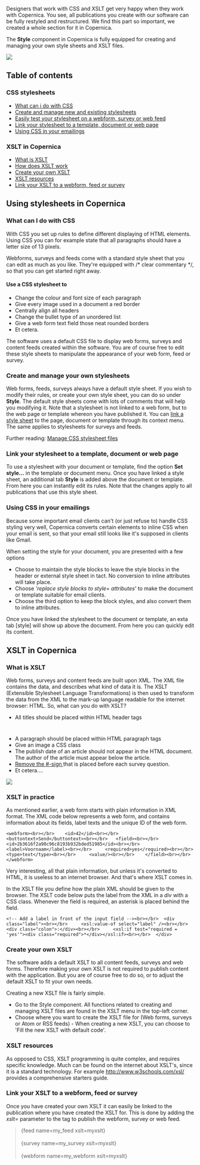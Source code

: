Designers that work with CSS and XSLT get very happy when they work with Copernica. You see, all publications you create with our software can be fully restyled and restructured. We find this part so important, we created a whole section for it in Copernica.

The **Style** component in Copernica is fully equipped for creating and managing your own style sheets and XSLT files.

![](https://pic.vicinity.nl/127/0/113219/new-xslt.png)

Table of contents
-----------------

### CSS stylesheets

- [What can i do with CSS](#1)
- [Create and manage new and existing stylesheets](#2)
- [Easily test your stylesheet on a webform, survey or web feed](#3)
- [Link your stylesheet to a template, document or web page](#4)
- [Using CSS in your emailings](#5)

### XSLT in Copernica

- [What is XSLT](#6)
- [How does XSLT work](#7)
- [Create your own XSLT](#7-1)
- [XSLT resources ](#8)
- [Link your XSLT to a webform, feed or survey](#9)

Using stylesheets in Copernica
------------------------------

### What can I do with CSS

With CSS you set up rules to define different displaying of HTML elements. Using CSS you can for example state that all paragraphs should have a letter size of 13 pixels.

Webforms, surveys and feeds come with a standard style sheet that you can edit as much as you like. They're equipped with /\* clear commentary \*/, so that you can get started right away.

#### Use a CSS stylesheet to 

- Change the colour and font size of each paragraph
- Give every image used in a document a red border
- Centrally align all headers
- Change the bullet type of an unordered list
- Give a web form text field those neat rounded borders
- Et cetera.

The software uses a default CSS file to display web forms, surveys and content feeds created within the software. You are of course free to edit these style sheets to manipulate the appearance of your web form, feed or survey.

### Create and manage your own stylesheets

Web forms, feeds, surveys always have a default style sheet. If you wish to modify their rules, or create your own style sheet, you can do so under **Style**. The default style sheets come with lots of comments that will help you modifying it. Note that a stylesheet is not linked to a web form, but to the web page or template whereon you have published it. You can [link a style sheet](https://www.copernica.com/en/support/email-templates-and-css-stylesheets) to the page, document or template through its context menu. The same applies to stylesheets for surveys and feeds.

Further reading: [Manage CSS stylesheet files](http://www.copernica.com/en/support/manage-css-stylesheet-files)

### Link your stylesheet to a template, document or web page

To use a stylesheet with your document or template, find the option **Set style...** in the template or document menu. Once you have linked a style sheet, an additional tab **Style** is added above the document or template. From here you can instantly edit its rules. Note that the changes apply to all publications that use this style sheet.

### Using CSS in your emailings

Because some important email clients can't (or just refuse to) handle CSS styling very well, Copernica converts certain elements to inline CSS when your email is sent, so that your email still looks like it's supposed in clients like Gmail.

When setting the style for your document, you are presented with a few options

- Choose to maintain the style blocks to leave the style blocks in the header or external style sheet in tact. No conversion to inline attributes will take place.
- Choose _'replace style blocks to style= attributes_' to make the document or template suitable for email clients.
- Choose the third option to keep the block styles, and also convert them to inline attributes.

Once you have linked the stylesheet to the document or template, an exta tab [style] will show up above the document. From here you can quickly edit its content.

XSLT in Copernica
-----------------

### What is XSLT

Web forms, surveys and content feeds are built upon XML. The XML file contains the data, and describes what kind of data it is. The XSLT (Extensible Stylesheet Language Transformations) is then used to transform the data from the XML to the mark-up language readable for the internet browser: HTML. So, what can you do with XSLT?

- All titles should be placed within HTML header tags <h1>
- A paragraph should be placed within HTML paragraph tags
- Give an image a CSS class
- The publish date of an article should not appear in the HTML document. The author of the article must appear below the article.
- [Remove the #-sign ](https://www.copernica.com/en/support/working-with-css-and-xslt-a-brief-introduction#)that is placed before each survey question.
- Et cetera….

![](https://pic.vicinity.nl/127/0/113220/xslt-image.png)

### XSLT in practice

As mentioned earlier, a web form starts with plain information in XML format. The XML code below represents a web form, and contains information about its fields, label texts and the unique ID of the web form.

 
    <webform><br></br>    <id>42</id><br></br>   <buttontext>Send</buttontext><br></br>   <field><br></br>     <id>2b3616f2a90c96c8193b932bded51985</id><br></br>     <label>Voornaam</label><br></br>     <required>yes</required><br></br>      <type>text</type><br></br>     <value/><br></br>    </field><br></br>  </webform>  

Very interesting, all that plain information, but unless it's converted to HTML, it is useless to an internet browser. And that's where XSLT comes in.

In the XSLT file you define how the plain XML should be given to the browser. The XSLT code below puts the label from the XML in a _div_ with a CSS class. Whenever the field is required, an asterisk is placed behind the field.

 
    <!-- Add a label in front of the input field --><br></br>  <div class="label"><br></br>     <xsl:value-of select="label" /><br></br>     <div class="colon">:</div><br></br>     <xsl:if test="required = 'yes'"><div class="required">*</div></xsl:if><br></br>  </div>


### Create your own XSLT

The software adds a default XSLT to all content feeds, surveys and web forms. Therefore making your own XSLT is not required to publish content with the application. But you are of course free to do so, or to adjust the default XSLT to fit your own needs.

Creating a new XSLT file is fairly simple.

- Go to the Style component. All functions related to creating and managing XSLT files are found in the XSLT menu in the top-left corner.
- Choose where you want to create the XSLT file for (Web forms, surveys
 or Atom or RSS feeds) - When creating a new XSLT, you can choose to 'Fill the new XSLT with default code'.
 
### XSLT resources

As opposed to CSS, XSLT programming is quite complex, and requires specific knowledge. Much can be found on the internet about XSLT's, since it is a standard technology. For example <http://www.w3schools.com/xsl/> provides a comprehensive starters guide.

### Link your XSLT to a webform, feed or survey

Once you have created your own XSLT it can easily be linked to the publication where you have created the XSLT for. This is done by adding the _xslt=_ parameter to the tag to publish the webform, survey or web feed.

> {feed name=my_feed xslt=myxslt}<br></br>
>                         {survey name=my_survey xslt=myxslt}<br></br>
>                         {webform name=my_webform xslt=myxslt}
